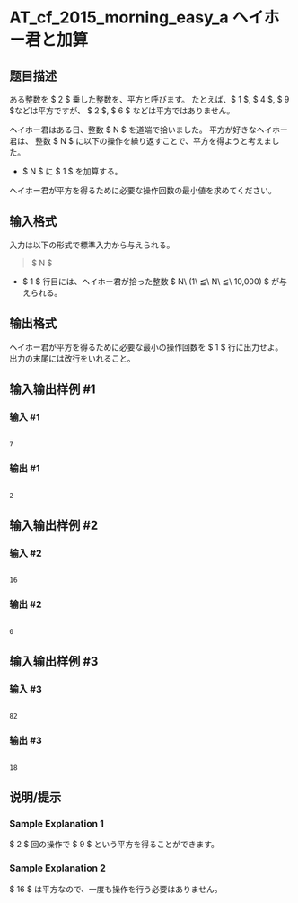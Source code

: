 # AT_cf_2015_morning_easy_a ヘイホー君と加算

## 题目描述

[problemUrl]: https://atcoder.jp/contests/code-festival-2015-morning-easy/tasks/cf_2015_morning_easy_a

ある整数を $ 2 $ 乗した整数を、平方と呼びます。 たとえば、$ 1 $, $ 4 $, $ 9 $などは平方ですが、 $ 2 $, $ 6 $ などは平方ではありません。

ヘイホー君はある日、整数 $ N $ を道端で拾いました。 平方が好きなヘイホー君は、 整数 $ N $ に以下の操作を繰り返すことで、平方を得ようと考えました。

- $ N $ に $ 1 $ を加算する。

ヘイホー君が平方を得るために必要な操作回数の最小値を求めてください。

## 输入格式

入力は以下の形式で標準入力から与えられる。

> $ N $

- $ 1 $ 行目には、ヘイホー君が拾った整数 $ N\ (1\ ≦\ N\ ≦\ 10,000) $ が与えられる。

## 输出格式

ヘイホー君が平方を得るために必要な最小の操作回数を $ 1 $ 行に出力せよ。 出力の末尾には改行をいれること。

## 输入输出样例 #1

### 输入 #1

```
7
```

### 输出 #1

```
2
```

## 输入输出样例 #2

### 输入 #2

```
16
```

### 输出 #2

```
0
```

## 输入输出样例 #3

### 输入 #3

```
82
```

### 输出 #3

```
18
```

## 说明/提示

### Sample Explanation 1

$ 2 $ 回の操作で $ 9 $ という平方を得ることができます。

### Sample Explanation 2

$ 16 $ は平方なので、一度も操作を行う必要はありません。
